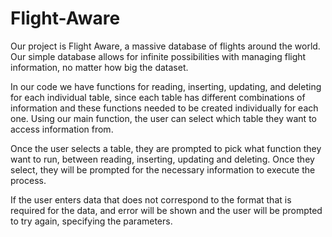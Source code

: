 # Flight-Aware
Our project is Flight Aware, a massive database of flights around the world. Our simple database allows for infinite possibilities with managing flight information, no matter how big the dataset. 

In our code we have functions for reading, inserting, updating, and deleting for each individual table, since each table has different combinations of information and these functions needed to be created individually for each one. Using our main function, the user can select which table they want to access information from.

Once the user selects a table, they are prompted to pick what function they want to run, between reading, inserting, updating and deleting. Once they select, they will be prompted for the necessary information to execute the process. 

If the user enters data that does not correspond to the format that is required for the data, and error will be shown and the user will be prompted to try again, specifying the parameters. 

